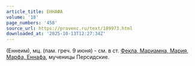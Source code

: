 ```yaml
---
article_title: ЕННАФА
volume: '18'
page_numbers: '458'
source_url: https://pravenc.ru/text/189973.html
downloaded_at: '2025-10-13T12:27:34Z'
---
```


(Еннеим), мц. (пам. греч. 9 июня) - см. в ст. [Фекла, Мариамна, Мария, Марфа, Еннафа](<https://pravenc.ru/text/Фекла  Мариамна  Мария  Марфа  Еннафа.html>), мученицы Персидские.
